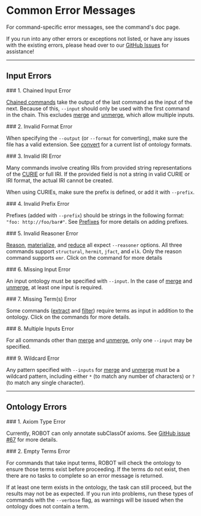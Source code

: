 # Common Error Messages

For command-specific error messages, see the command's doc page.

If you run into any other errors or exceptions not listed, or have any issues with the existing errors, please head over to our <a href="https://github.com/ontodev/robot/issues" target="_blank">GitHub Issues</a> for assistance!

---

## Input Errors

<a name="input-1"/>
### 1. Chained Input Error

[Chained commands](/chaining) take the output of the last command as the input of the next. Because of this, `--input` should only be used with the first command in the chain. This excludes [merge](/merge) and [unmerge](/unmerge), which allow multiple inputs.

<a name="input-2"/>
### 2. Invalid Format Error

When specifying the `--output` (or `--format` for converting), make sure the file has a valid extension. See [convert](/convert) for a current list of ontology formats.

<a name="input-3"/>
### 3. Invalid IRI Error

Many commands involve creating IRIs from provided string representations of the <a href="https://www.w3.org/TR/2010/NOTE-curie-20101216/" target="_blank">CURIE</a> or full IRI. If the provided field is not a string in valid CURIE or IRI format, the actual IRI cannot be created.

When using CURIEs, make sure the prefix is defined, or add it with `--prefix`.

<a name="input-4"/>
### 4. Invalid Prefix Error

Prefixes (added with `--prefix`) should be strings in the following format: `"foo: http://foo/bar#"`. See [Prefixes](/prefixes) for more details on adding prefixes.

<a name="input-5"/>
### 5. Invalid Reasoner Error

[Reason](/reason), [materialize](/materialize), and [reduce](/reduce) all expect `--reasoner` options. All three commands support `structural`, `hermit`, `jfact`, and `elk`. Only the reason command supports `emr`. Click on the command for more details

<a name="input-6"/>
### 6. Missing Input Error

An input ontology must be specified with `--input`. In the case of [merge](/merge) and [unmerge](/unmerge), at least one input is required.

<a name="input-7"/>
### 7. Missing Term(s) Error

Some commands ([extract](/extract) and [filter](/filter)) require terms as input in addition to the ontology. Click on the commands for more details.

<a name="input-8"/>
### 8. Multiple Inputs Error

For all commands other than [merge](/merge) and [unmerge](/unmerge), only one `--input` may be specified.

<a name="input-9"/>
### 9. Wildcard Error

Any pattern specified with `--inputs` for [merge](/merge) and [unmerge](/unmerge) must be a wildcard pattern, including either `*` (to match any number of characters) or `?` (to match any single character).

---

## Ontology Errors

<a name="ontology-1"/>
### 1. Axiom Type Error

Currently, ROBOT can only annotate subClassOf axioms. See <a href="" target="_blank">GitHub issue #67</a> for more details.

<a name="ontology-2"/>
### 2. Empty Terms Error

For commands that take input terms, ROBOT will check the ontology to ensure those terms exist before proceeding. If the terms do not exist, then there are no tasks to complete so an error message is returned.

If at least one term exists in the ontology, the task can still proceed, but the results may not be as expected. If you run into problems, run these types of commands with the `--verbose` flag, as warnings will be issued when the ontology does not contain a term.

